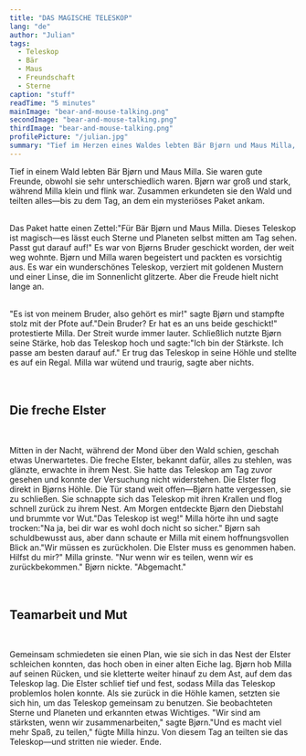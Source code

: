 ```yaml
---
title: "DAS MAGISCHE TELESKOP"
lang: "de"
author: "Julian"
tags:
  - Teleskop
  - Bär
  - Maus
  - Freundschaft
  - Sterne
caption: "stuff"
readTime: "5 minutes"
mainImage: "bear-and-mouse-talking.png"
secondImage: "bear-and-mouse-talking.png"
thirdImage: "bear-and-mouse-talking.png"
profilePicture: "/julian.jpg"
summary: "Tief im Herzen eines Waldes lebten Bär Bjørn und Maus Milla, zwei ungleiche Freunde, die alles teilten – bis ein magisches Teleskop in ihr Leben trat. Ein Streit um Besitz, ein nächtlicher Diebstahl und ein mutiger Plan brachten sie schließlich zu einer wichtigen Erkenntnis: wahre Stärke liegt in Teamarbeit und der Freude am Teilen."
---
```


Tief in einem Wald lebten Bär Bjørn und Maus Milla. Sie waren gute Freunde, obwohl sie sehr unterschiedlich waren. Bjørn war groß und stark, während Milla klein und flink war. Zusammen erkundeten sie den Wald und teilten alles—bis zu dem Tag, an dem ein mysteriöses Paket ankam.
<br>
<br>

Das Paket hatte einen Zettel:"Für Bär Bjørn und Maus Milla. Dieses Teleskop ist magisch—es lässt euch Sterne und Planeten selbst mitten am Tag sehen. Passt gut darauf auf!"
Es war von Bjørns Bruder geschickt worden, der weit weg wohnte. Bjørn und Milla waren begeistert und packten es vorsichtig aus. Es war ein wunderschönes Teleskop, verziert mit goldenen Mustern und einer Linse, die im Sonnenlicht glitzerte.
Aber die Freude hielt nicht lange an.
<br>
<br>

"Es ist von meinem Bruder, also gehört es mir!" sagte Bjørn und stampfte stolz mit der Pfote auf."Dein Bruder? Er hat es an uns beide geschickt!" protestierte Milla.
Der Streit wurde immer lauter. Schließlich nutzte Bjørn seine Stärke, hob das Teleskop hoch und sagte:"Ich bin der Stärkste. Ich passe am besten darauf auf."
Er trug das Teleskop in seine Höhle und stellte es auf ein Regal. Milla war wütend und traurig, sagte aber nichts.
<br>
<br>
<br>

## Die freche Elster

<br>

Mitten in der Nacht, während der Mond über den Wald schien, geschah etwas Unerwartetes. Die freche Elster, bekannt dafür, alles zu stehlen, was glänzte, erwachte in ihrem Nest. Sie hatte das Teleskop am Tag zuvor gesehen und konnte der Versuchung nicht widerstehen.
Die Elster flog direkt in Bjørns Höhle. Die Tür stand weit offen—Bjørn hatte vergessen, sie zu schließen. Sie schnappte sich das Teleskop mit ihren Krallen und flog schnell zurück zu ihrem Nest.
Am Morgen entdeckte Bjørn den Diebstahl und brummte vor Wut."Das Teleskop ist weg!"
Milla hörte ihn und sagte trocken:"Na ja, bei dir war es wohl doch nicht so sicher."
Bjørn sah schuldbewusst aus, aber dann schaute er Milla mit einem hoffnungsvollen Blick an."Wir müssen es zurückholen. Die Elster muss es genommen haben. Hilfst du mir?"
Milla grinste. "Nur wenn wir es teilen, wenn wir es zurückbekommen."
Bjørn nickte. "Abgemacht."
<br>
<br>
<br>

## Teamarbeit und Mut

<br>

Gemeinsam schmiedeten sie einen Plan, wie sie sich in das Nest der Elster schleichen konnten, das hoch oben in einer alten Eiche lag. Bjørn hob Milla auf seinen Rücken, und sie kletterte weiter hinauf zu dem Ast, auf dem das Teleskop lag. Die Elster schlief tief und fest, sodass Milla das Teleskop problemlos holen konnte.
Als sie zurück in die Höhle kamen, setzten sie sich hin, um das Teleskop gemeinsam zu benutzen. Sie beobachteten Sterne und Planeten und erkannten etwas Wichtiges.
"Wir sind am stärksten, wenn wir zusammenarbeiten," sagte Bjørn."Und es macht viel mehr Spaß, zu teilen," fügte Milla hinzu.
Von diesem Tag an teilten sie das Teleskop—und stritten nie wieder.
Ende.
